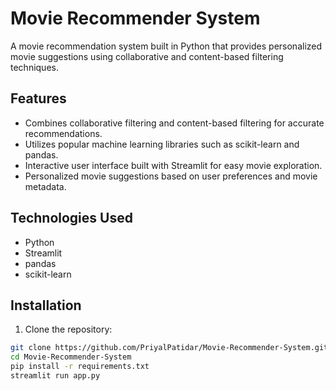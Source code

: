 # Movie Recommender System

A movie recommendation system built in Python that provides personalized movie suggestions using collaborative and content-based filtering techniques.

## Features

- Combines collaborative filtering and content-based filtering for accurate recommendations.
- Utilizes popular machine learning libraries such as scikit-learn and pandas.
- Interactive user interface built with Streamlit for easy movie exploration.
- Personalized movie suggestions based on user preferences and movie metadata.

## Technologies Used

- Python
- Streamlit
- pandas
- scikit-learn

## Installation

1. Clone the repository:

```bash
git clone https://github.com/PriyalPatidar/Movie-Recommender-System.git
cd Movie-Recommender-System
pip install -r requirements.txt
streamlit run app.py
